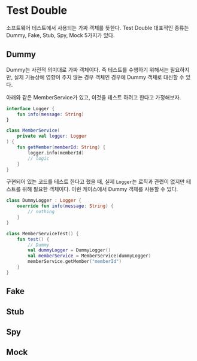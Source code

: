 # Test Double
소프트웨어 테스트에서 사용되는 가짜 객체를 뜻한다. Test Double 대표적인 종류는 Dummy, Fake, Stub, Spy, Mock 5가지가 있다.

## Dummy
Dummy는 사전적 의미대로 가짜 객체이다. 즉 테스트를 수행하기 위해서는 필요하지만, 실제 기능상에 영향이 주지 않는 경우 객체인 경우에 Dummy 객체로 대신할 수 있다.

아래와 같은 MemberService가 있고, 이것을 테스트 하려고 한다고 가정해보자.
``` kotlin
interface Logger {
    fun info(message: String)
}

class MemberService(
    private val logger: Logger
) {
    fun getMember(memberId: String) {
        logger.info(memberId)
        // logic
    }
}
```

구현되어 있는 코드를 테스트 한다고 했을 때, 실제 `Logger`는 로직과 관련이 없지만 테스트를 위해 필요한 객체이다. 이런 케이스에서 Dummy 객체를 사용할 수 있다.

``` kotlin
class DummyLogger : Logger {
    override fun info(message: String) {
        // nothing
    }
}

class MemberServiceTest() {
    fun test() {
        // Dummy
        val dummyLogger = DummyLogger()
        val memberService = MemberService(dummyLogger)
        memberService.getMember("memberId")
    }
}
```
## Fake
## Stub
## Spy
## Mock
